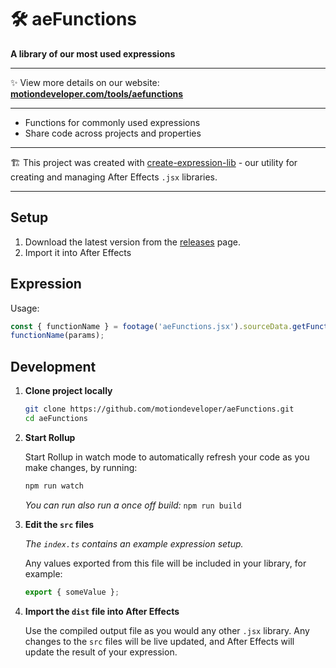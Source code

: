 # 🛠 aeFunctions

**A library of our most used expressions**

---

✨ View more details on our website: **[motiondeveloper.com/tools/aefunctions](www.motiondeveloper.com/tools/aefunctions)**

---

- Functions for commonly used expressions
- Share code across projects and properties

---

🏗 This project was created with [create-expression-lib](https://github.com/motiondeveloper/create-expression-lib) - our utility for creating and managing After Effects `.jsx` libraries.

---

## Setup

1. Download the latest version from the [releases](https://github.com/motiondeveloper/releases) page.
2. Import it into After Effects

## Expression

Usage:

```js
const { functionName } = footage('aeFunctions.jsx').sourceData.getFunctions();
functionName(params);
```

## Development

1. **Clone project locally**

   ```sh
   git clone https://github.com/motiondeveloper/aeFunctions.git
   cd aeFunctions
   ```

2. **Start Rollup**

   Start Rollup in watch mode to automatically refresh your code as you make changes, by running:

   ```sh
   npm run watch
   ```

   _You can run also run a once off build:_ `npm run build`

3. **Edit the `src` files**

   _The `index.ts` contains an example expression setup._

   Any values exported from this file will be included in your library, for example:

   ```js
   export { someValue };
   ```

4. **Import the `dist` file into After Effects**

   Use the compiled output file as you would any other `.jsx` library. Any changes to the `src` files will be live updated, and After Effects will update the result of your expression.
